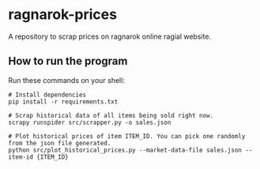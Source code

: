 # ragnarok-prices

A repository to scrap prices on ragnarok online ragial website.

## How to run the program

Run these commands on your shell:
```
# Install dependencies
pip install -r requirements.txt

# Scrap historical data of all items being sold right now.
scrapy runspider src/scrapper.py -o sales.json

# Plot historical prices of item ITEM_ID. You can pick one randomly from the json file generated.
python src/plot_historical_prices.py --market-data-file sales.json --item-id {ITEM_ID}
```
